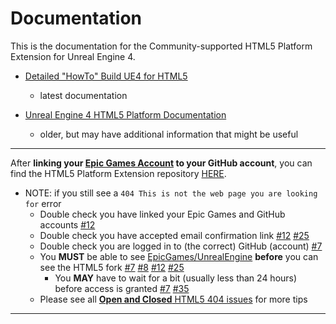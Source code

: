 # Documentation

This is the documentation for the Community-supported HTML5 Platform Extension for Unreal Engine 4.

- [Detailed "HowTo" Build UE4 for HTML5](Platforms/HTML5/HowTo/README.md)
	- latest documentation

- [Unreal Engine 4 HTML5 Platform Documentation](Platforms/HTML5/HTML5.md)
	- older, but may have additional information that might be useful

* * *

After **linking your [Epic Games Account](https://www.epicgames.com/account/connected) to your GitHub account**,
you can find the HTML5 Platform Extension repository [HERE](https://github.com/UnrealEngineHTML5/UnrealEngine/tree/4.24.3-html5-1.39.18/Engine/Platforms/HTML5).

- NOTE: if you still see a `404 This is not the web page you are looking for` error
	- Double check you have linked your Epic Games and GitHub accounts [#12](https://github.com/UnrealEngineHTML5/Documentation/issues/12#issuecomment-597729773)
	- Double check you have accepted email confirmation link [#12](https://github.com/UnrealEngineHTML5/Documentation/issues/12#issuecomment-609103355) [#25](https://github.com/UnrealEngineHTML5/Documentation/issues/25#issuecomment-629591561)
	- Double check you are logged in to (the correct) GitHub (account) [#7](https://github.com/UnrealEngineHTML5/Documentation/issues/7#issuecomment-585855847)
	- You **MUST** be able to see [EpicGames/UnrealEngine](https://github.com/EpicGames/UnrealEngine) **before** you can see the HTML5 fork
		[#7](https://github.com/UnrealEngineHTML5/Documentation/issues/7#issuecomment-585850444)
		[#8](https://github.com/UnrealEngineHTML5/Documentation/issues/8#issuecomment-587092613)
		[#12](https://github.com/UnrealEngineHTML5/Documentation/issues/12#issuecomment-632891334)
		[#25](https://github.com/UnrealEngineHTML5/Documentation/issues/25#issuecomment-632911377)
		- You **MAY** have to wait for a bit (usually less than 24 hours) before access is granted
			[#7](https://github.com/UnrealEngineHTML5/Documentation/issues/7#issuecomment-585872314)
			[#35](https://github.com/UnrealEngineHTML5/Documentation/issues/35#issuecomment-636389033)
	- Please see all [**Open and Closed** HTML5 404 issues](https://github.com/UnrealEngineHTML5/Documentation/labels/404) for more tips

* * *


